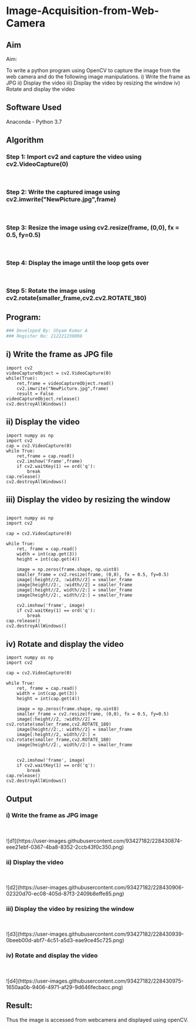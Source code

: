 # Image-Acquisition-from-Web-Camera
## Aim
 
Aim:
 
To write a python program using OpenCV to capture the image from the web camera and do the following image manipulations.
i) Write the frame as JPG 
ii) Display the video 
iii) Display the video by resizing the window
iv) Rotate and display the video

## Software Used
Anaconda - Python 3.7
## Algorithm
### Step 1: Import cv2 and capture the video using cv2.VideoCapture(0)
<br>

### Step 2: Write the captured image using cv2.imwrite("NewPicture.jpg",frame)
<br>

### Step 3: Resize the image using cv2.resize(frame, (0,0), fx = 0.5, fy=0.5)
<br>

### Step 4: Display the image until the loop gets over

<br>

### Step 5: Rotate the image using cv2.rotate(smaller_frame,cv2.cv2.ROTATE_180)

## Program:
``` Python
### Developed By: Shyam Kumar A
### Register No: 212221230098

```

## i) Write the frame as JPG file
~~~
import cv2
videoCaptureObject = cv2.VideoCapture(0)
while(True):
    ret,frame = videoCaptureObject.read()
    cv2.imwrite("NewPicture.jpg",frame)
    result = False
videoCaptureObject.release()
cv2.destroyAllWindows()
~~~



## ii) Display the video
~~~
import numpy as np
import cv2
cap = cv2.VideoCapture(0)
while True:
    ret,frame = cap.read()
    cv2.imshow('Frame',frame)
    if cv2.waitKey(1) == ord('q'):
        break
cap.release()
cv2.destroyAllWindows()
~~~



## iii) Display the video by resizing the window
~~~

import numpy as np
import cv2

cap = cv2.VideoCapture(0)

while True:
    ret, frame = cap.read()
    width = int(cap.get(3))
    height = int(cap.get(4))
    
    image = np.zeros(frame.shape, np.uint8)
    smaller_frame = cv2.resize(frame, (0,0), fx = 0.5, fy=0.5)
    image[:height//2, :width//2] = smaller_frame
    image[height//2:, :width//2] = smaller_frame
    image[:height//2, width//2:] = smaller_frame
    image[height//2:, width//2:] = smaller_frame

    cv2.imshow('frame', image)
    if cv2.waitKey(1) == ord('q'):
        break
cap.release()
cv2.destroyAllWindows()
~~~




## iv) Rotate and display the video
~~~
import numpy as np
import cv2

cap = cv2.VideoCapture(0)

while True:
    ret, frame = cap.read()
    width = int(cap.get(3))
    height = int(cap.get(4))
    
    image = np.zeros(frame.shape, np.uint8)
    smaller_frame = cv2.resize(frame, (0,0), fx = 0.5, fy=0.5)
    image[:height//2, :width//2] = cv2.rotate(smaller_frame,cv2.ROTATE_180)
    image[height//2:,: width//2] = smaller_frame
    image[:height//2, width//2:] = cv2.rotate(smaller_frame,cv2.ROTATE_180)
    image[height//2:, width//2:] = smaller_frame


    cv2.imshow('frame', image)
    if cv2.waitKey(1) == ord('q'):
        break
cap.release()
cv2.destroyAllWindows()
~~~
## Output

### i) Write the frame as JPG image
</br>
</br>
![d1](https://user-images.githubusercontent.com/93427182/228430874-eee21ebf-0367-4ba8-8352-2ccb43f0c350.png)


### ii) Display the video
</br>
</br>
![d2](https://user-images.githubusercontent.com/93427182/228430906-02320d70-ec08-405d-87f3-2409b8effe85.png)


### iii) Display the video by resizing the window
</br>
</br>
![d3](https://user-images.githubusercontent.com/93427182/228430939-0beeb00d-abf7-4c51-a5d3-eae9ce45c725.png)



### iv) Rotate and display the video
</br>
</br>
![d4](https://user-images.githubusercontent.com/93427182/228430975-1650aa0b-9406-4971-af29-9d646fecbacc.png)





## Result:
Thus the image is accessed from webcamera and displayed using openCV.

